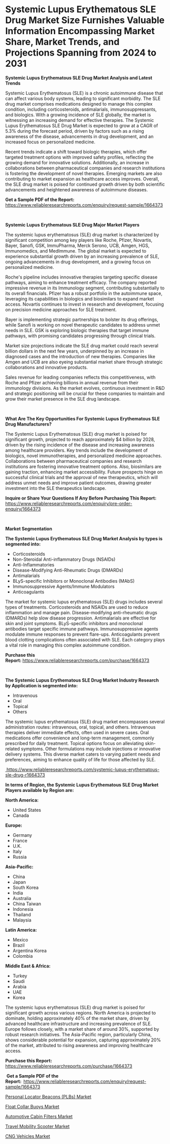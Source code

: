 <p><h1>Systemic Lupus Erythematous SLE Drug Market Size Furnishes Valuable Information Encompassing Market Share, Market Trends, and Projections Spanning from 2024 to 2031</h1></p><p><strong>Systemic Lupus Erythematous SLE Drug Market Analysis and Latest Trends</strong></p>
<p><p>Systemic Lupus Erythematosus (SLE) is a chronic autoimmune disease that can affect various body systems, leading to significant morbidity. The SLE drug market comprises medications designed to manage this complex condition, including corticosteroids, antimalarials, immunosuppressants, and biologics. With a growing incidence of SLE globally, the market is witnessing an increasing demand for effective therapies. The Systemic Lupus Erythematosus SLE Drug Market is expected to grow at a CAGR of 5.3% during the forecast period, driven by factors such as a rising awareness of the disease, advancements in drug development, and an increased focus on personalized medicine.</p><p>Recent trends indicate a shift toward biologic therapies, which offer targeted treatment options with improved safety profiles, reflecting the growing demand for innovative solutions. Additionally, an increase in collaborations between pharmaceutical companies and research institutions is fostering the development of novel therapies. Emerging markets are also contributing to market expansion as healthcare access improves. Overall, the SLE drug market is poised for continued growth driven by both scientific advancements and heightened awareness of autoimmune diseases.</p></p>
<p><strong>Get a Sample PDF of the Report:&nbsp;</strong> <a href="https://www.reliableresearchreports.com/enquiry/request-sample/1664373?utm_campaign=117&utm_medium=2&utm_source=Github&utm_content=ia&utm_term=09122024&utm_id=systemic-lupus-erythematous-sle-drug">https://www.reliableresearchreports.com/enquiry/request-sample/1664373</a></p>
<p>&nbsp;</p>
<p><strong>Systemic Lupus Erythematous SLE Drug Major Market Players</strong></p>
<p><p>The systemic lupus erythematosus (SLE) drug market is characterized by significant competition among key players like Roche, Pfizer, Novartis, Bayer, Sanofi, GSK, ImmuPharma, Merck Serono, UCB, Amgen, HGS, Immunomedics, and MedImmune. The global market is expected to experience substantial growth driven by an increasing prevalence of SLE, ongoing advancements in drug development, and a growing focus on personalized medicine.</p><p>Roche's pipeline includes innovative therapies targeting specific disease pathways, aiming to enhance treatment efficacy. The company reported impressive revenue in its Immunology segment, contributing substantially to its overall financials. Pfizer has a robust portfolio in the autoimmune space, leveraging its capabilities in biologics and biosimilars to expand market access. Novartis continues to invest in research and development, focusing on precision medicine approaches for SLE treatment.</p><p>Bayer is implementing strategic partnerships to bolster its drug offerings, while Sanofi is working on novel therapeutic candidates to address unmet needs in SLE. GSK is exploring biologic therapies that target immune pathways, with promising candidates progressing through clinical trials.</p><p>Market size projections indicate the SLE drug market could reach several billion dollars in the next few years, underpinned by an increase in diagnosed cases and the introduction of new therapies. Companies like Amgen and UCB are also eyeing substantial market share through strategic collaborations and innovative products.</p><p>Sales revenue for leading companies reflects this competitiveness, with Roche and Pfizer achieving billions in annual revenue from their immunology divisions. As the market evolves, continuous investment in R&D and strategic positioning will be crucial for these companies to maintain and grow their market presence in the SLE drug landscape.</p></p>
<p>&nbsp;</p>
<p><strong>What Are The Key Opportunities For Systemic Lupus Erythematous SLE Drug Manufacturers?</strong></p>
<p><p>The Systemic Lupus Erythematosus (SLE) drug market is poised for significant growth, projected to reach approximately $4 billion by 2028, driven by the rising incidence of the disease and increasing awareness among healthcare providers. Key trends include the development of biologics, novel immunotherapies, and personalized medicine approaches. Collaborations between pharmaceutical companies and research institutions are fostering innovative treatment options. Also, biosimilars are gaining traction, enhancing market accessibility. Future prospects hinge on successful clinical trials and the approval of new therapeutics, which will address unmet needs and improve patient outcomes, drawing greater investment into the SLE therapeutics landscape.</p></p>
<p><strong>Inquire or Share Your Questions If Any Before Purchasing This Report:</strong> <a href="https://www.reliableresearchreports.com/enquiry/pre-order-enquiry/1664373?utm_campaign=117&utm_medium=2&utm_source=Github&utm_content=ia&utm_term=09122024&utm_id=systemic-lupus-erythematous-sle-drug">https://www.reliableresearchreports.com/enquiry/pre-order-enquiry/1664373</a></p>
<p>&nbsp;</p>
<p><strong>Market Segmentation</strong></p>
<p><strong>The Systemic Lupus Erythematous SLE Drug Market Analysis by types is segmented into:</strong></p>
<p><ul><li>Corticosteroids</li><li>Non-Steroidal Anti-inflammatory Drugs (NSAIDs)</li><li>Anti-Inflammatories</li><li>Disease-Modifying Anti-Rheumatic Drugs (DMARDs)</li><li>Antimalarials</li><li>BLyS-specific Inhibitors or Monoclonal Antibodies (MAbS)</li><li>Immunosuppressive Agents/Immune Modulators</li><li>Anticoagulants</li></ul></p>
<p><p>The market for systemic lupus erythematosus (SLE) drugs includes several types of treatments. Corticosteroids and NSAIDs are used to reduce inflammation and manage pain. Disease-modifying anti-rheumatic drugs (DMARDs) help slow disease progression. Antimalarials are effective for skin and joint symptoms. BLyS-specific inhibitors and monoclonal antibodies target specific immune pathways. Immunosuppressive agents modulate immune responses to prevent flare-ups. Anticoagulants prevent blood clotting complications often associated with SLE. Each category plays a vital role in managing this complex autoimmune condition.</p></p>
<p><strong>Purchase this Report:&nbsp;</strong><a href="https://www.reliableresearchreports.com/purchase/1664373?utm_campaign=117&utm_medium=2&utm_source=Github&utm_content=ia&utm_term=09122024&utm_id=systemic-lupus-erythematous-sle-drug">https://www.reliableresearchreports.com/purchase/1664373</a></p>
<p>&nbsp;</p>
<p><strong>The Systemic Lupus Erythematous SLE Drug Market Industry Research by Application is segmented into:</strong></p>
<p><ul><li>Intravenous</li><li>Oral</li><li>Topical</li><li>Others</li></ul></p>
<p><p>The systemic lupus erythematosus (SLE) drug market encompasses several administration routes: intravenous, oral, topical, and others. Intravenous therapies deliver immediate effects, often used in severe cases. Oral medications offer convenience and long-term management, commonly prescribed for daily treatment. Topical options focus on alleviating skin-related symptoms. Other formulations may include injections or innovative delivery systems. This diverse market caters to varying patient needs and preferences, aiming to enhance quality of life for those affected by SLE.</p></p>
<p><a href="https://www.reliableresearchreports.com/systemic-lupus-erythematous-sle-drug-r1664373?utm_campaign=117&utm_medium=2&utm_source=Github&utm_content=ia&utm_term=09122024&utm_id=systemic-lupus-erythematous-sle-drug">&nbsp;https://www.reliableresearchreports.com/systemic-lupus-erythematous-sle-drug-r1664373</a></p>
<p><strong>In terms of Region, the Systemic Lupus Erythematous SLE Drug Market Players available by Region are:</strong></p>
<p>
    <p> <strong> North America: </strong>
        <ul>
            <li>United States</li>
            <li>Canada</li>
        </ul>
        </p> 
    <p> <strong> Europe: </strong>
        <ul>
            <li>Germany</li>
            <li>France</li>
            <li>U.K.</li>
            <li>Italy</li>
            <li>Russia</li>
        </ul>
        </p> 
    <p> <strong> Asia-Pacific: </strong>
        <ul>
            <li>China</li>
            <li>Japan</li>
            <li>South Korea</li>
            <li>India</li>
            <li>Australia</li>
            <li>China Taiwan</li>
            <li>Indonesia</li>
            <li>Thailand</li>
            <li>Malaysia</li>
        </ul>
        </p> 
    <p> <strong> Latin America: </strong>
        <ul>
            <li>Mexico</li>
            <li>Brazil</li>
            <li>Argentina Korea</li>
            <li>Colombia</li>
        </ul>
        </p> 
    <p> <strong> Middle East & Africa: </strong>
        <ul>
            <li>Turkey</li>
            <li>Saudi</li>
            <li>Arabia</li>
            <li>UAE</li>
            <li>Korea</li>
        </ul>
    </p>
    </p>
<p><p>The systemic lupus erythematosus (SLE) drug market is poised for significant growth across various regions. North America is projected to dominate, holding approximately 40% of the market share, driven by advanced healthcare infrastructure and increasing prevalence of SLE. Europe follows closely, with a market share of around 30%, supported by robust research initiatives. The Asia-Pacific region, particularly China, shows considerable potential for expansion, capturing approximately 20% of the market, attributed to rising awareness and improving healthcare access.</p></p>
<p><strong>Purchase this Report: </strong><a href="https://www.reliableresearchreports.com/purchase/1664373?utm_campaign=117&utm_medium=2&utm_source=Github&utm_content=ia&utm_term=09122024&utm_id=systemic-lupus-erythematous-sle-drug">https://www.reliableresearchreports.com/purchase/1664373</a></p>
<p>&nbsp;<strong>Get a Sample PDF of the Report:&nbsp;&nbsp;</strong><a href="https://www.reliableresearchreports.com/enquiry/request-sample/1664373?utm_campaign=117&utm_medium=2&utm_source=Github&utm_content=ia&utm_term=09122024&utm_id=systemic-lupus-erythematous-sle-drug">https://www.reliableresearchreports.com/enquiry/request-sample/1664373</a></p>
<p><strong></strong></p>
<p><p><a href="https://github.com/AshikRahman991/Market-Research-Report-List-1/blob/main/personal-locator-beacons-plbs-market.md?utm_campaign=117&utm_medium=2&utm_source=Github&utm_content=ia&utm_term=09122024&utm_id=systemic-lupus-erythematous-sle-drug">Personal Locator Beacons (PLBs) Market</a></p><p><a href="https://github.com/HobertDavis43/Market-Research-Report-List-1/blob/main/float-collar-buoys-market.md?utm_campaign=117&utm_medium=2&utm_source=Github&utm_content=ia&utm_term=09122024&utm_id=systemic-lupus-erythematous-sle-drug">Float Collar Buoys Market</a></p><p><a href="https://www.linkedin.com/pulse/automotive-cabin-filters-market-analysis-report-2024-2031-opy8e?utm_campaign=117&utm_medium=2&utm_source=Github&utm_content=ia&utm_term=09122024&utm_id=systemic-lupus-erythematous-sle-drug">Automotive Cabin Filters Market</a></p><p><a href="https://www.linkedin.com/pulse/competitive-intelligence-travel-mobility-scooter-market-key-dqfce?utm_campaign=117&utm_medium=2&utm_source=Github&utm_content=ia&utm_term=09122024&utm_id=systemic-lupus-erythematous-sle-drug">Travel Mobility Scooter Market</a></p><p><a href="https://www.linkedin.com/pulse/cng-vehicles-market-dynamics-future-growth-prediction-cagr-hftge?utm_campaign=117&utm_medium=2&utm_source=Github&utm_content=ia&utm_term=09122024&utm_id=systemic-lupus-erythematous-sle-drug">CNG Vehicles Market</a></p></p>